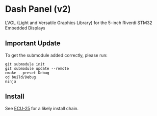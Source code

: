 # Dash Panel (v2)
LVGL (Light and Versatile Graphics Library) for the 5-inch Riverdi STM32 Embedded Displays

## Important Update
To get the submodule added correctly, please run:
```
git submodule init
git submodule update --remote
cmake --preset Debug
cd build/Debug
ninja
```

## Install
See [ECU-25](https://github.com/Gaucho-Racing/ECU-25) for a likely install chain.
